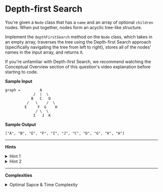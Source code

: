 # Depth-first Search

You're given a `Node` class that has a `name` and an array of optional `children` nodes. When put together, nodes form an acyclic tree-like structure.

Implement the `depthFirstSearch` method on the `Node` class, which takes in an empty array, traverses the tree using the Depth-first Search approach (specifically navigating the tree from left to right), stores all of the nodes' names in the input array, and returns it.

If you're unfamiliar with Depth-first Search, we recommend watching the Conceptual Overview section of this question's video explanation before starting to code.

**Sample Input**
```
graph =         A
             /  |  \
            B   C   D
          /   \    /  \
         E     F  G    H
              / \  \
             I   J  K
```

**Sample Output**
```
["A", "B", "E", "F", "I", "J", "C", "D", "G", "K", "H"]
```

---

**Hints**
<details>
    <summary>Hint 1</summary>

    The Depth-first Search algorithm works by traversing a graph branch by
    branch. In other words, before traversing any Node's sibling Nodes, its
    children nodes must be traversed. How can you simply and effectively keep
    track of Nodes' sibling Nodes as you traverse them, all the while retaining
    the order in which you must traverse them?
</details>

<details>
    <summary>Hint 2</summary>

    Start at the root Node and try simply calling the depthFirstSearch method on
    all of its children Nodes. Then, call the depthFirstSearch method on all
    children Nodes of each child node. Keep applying this logic until the entire
    graph has been traversed. Don't forget to add the current Node's name to the
    input array at every call of depthFirstSearch.
</details>

---

**Complexities**
<details>
    <summary>Optimal Sapce & Time Complexity</summary>

    O(v + e) time | O(v) space - where v is the number of vertices of the input
    graph and e is the number of edges of the input graph
</details>